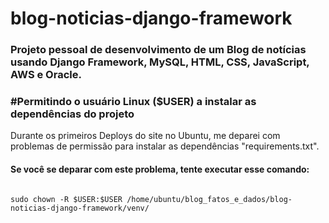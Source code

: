 # blog-noticias-django-framework
### Projeto pessoal de desenvolvimento de um Blog de notícias usando Django Framework, MySQL, HTML, CSS, JavaScript, AWS e Oracle.

### #Permitindo o usuário Linux ($USER) a instalar as dependências do projeto

Durante os primeiros Deploys do site no Ubuntu, me deparei com problemas de permissão para instalar as dependências "requirements.txt".

#### Se você se deparar com este problema, tente executar esse comando:<br>
<pre>
<code>
sudo chown -R $USER:$USER /home/ubuntu/blog_fatos_e_dados/blog-noticias-django-framework/venv/
</code>
</pre>
